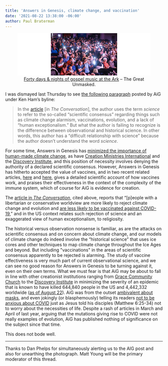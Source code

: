 ```yaml
---
title: 'Answers in Genesis, climate change, and vaccination'
date: '2021-08-22 13:38:00 -06:00'
author: Paul Braterman
---
```


<figure>
<img src="/uploads/2021/Great_Unmasked.jpg" alt="Audience"/>

<figcaption><div align="center"><a href="https://twitter.com/aigkenham/status/1425040762052427776?s=21">Forty days & nights of gospel music at the Ark</a> &ndash; The Great Unmasked.</div> 
</figcaption>
</figure>

I was dismayed last Thursday to see [the following paragraph](https://answersingenesis.org/science/conservatives-have-difficult-relationship-science/) posted by AiG under Ken Ham’s byline:
<blockquote>In the <a href="https://theconversation.com/many-conservatives-have-a-difficult-relationship-with-science-we-wanted-to-find-out-why-165499">article</a> [in <i>The Conversation</i>], the author uses the term <i>science</i> to refer to the so-called “scientific consensus” regarding things such as climate change alarmism, vaccinations, evolution, and a lack of “human exceptionalism.” But what the author is failing to recognize is the difference between observational and historical science. In other words, this author has a “difficult relationship with science” because the author doesn’t understand the word <i>science</i>.</blockquote>

<!--more-->

For some time, Answers in Genesis has [minimized the importance of human-made climate change]( https://answersingenesis.org/environmental-science/ice-cores-secret-understanding-earths-climate/), as have [Creation Ministries International](https://creation.com/climate-change) and the [Discovery Institute](https://evolutionnews.org/2020/04/tyson-and-cosmos-sound-the-climate-alarm-again/), and this position of necessity involves denying the authority of a declared scientific consensus. However, Answers in Genesis has hitherto accepted the value of vaccines, and in two recent related articles, [here](https://answersingenesis.org/human-body/wise-blood-overcoming-in-disease-immunity-part-1/) and [here](https://answersingenesis.org/human-body/wise-blood-antibodies-principle-overcoming-disease-part-2/), gives a detailed scientific account of how vaccines work, and praises their effectiveness in the context of the complexity of the immune system, which of course for AiG is evidence for creation.

The [article in <i>The Conversation</i>](https://theconversation.com/many-conservatives-have-a-difficult-relationship-with-science-we-wanted-to-find-out-why-165499), cited above, reports that “[p]eople with a libertarian or conservative worldview are more likely to reject climate change and evolution and [are less likely to be vaccinated against COVID-19](https://journals.plos.org/plosone/article?id=10.1371/journal.pone.0250123),” and in the US context relates such rejection of science and an exaggerated view of human exceptionalism, to religiosity. 

The historical versus observation nonsense is familiar, as are the attacks on scientific consensus and on concern about climate change, and our models of climate change do indeed involve the “historical science” that uses ice cores and other techniques to map climate change throughout the Ice Ages and beyond. But including "vaccinations" in the areas of scientific consensus apparently to be rejected is alarming. The study of vaccine effectiveness is very much part of current observational science, and we can see no good reason for Answers in Genesis to be turning against it, even on their own terms.
What we must fear is that AiG may be about to fall in line with other creationist institutions ranging from [Grace Community Church](https://www.gty.org/library/blog/B200723) to the [Discovery Institute](https://evolutionnews.org/2020/08/in-fauci-we-trust-c-s-lewis-foresaw-scientific-authoritarianism/) in minimizing the severity of an epidemic that is known to have killed 644,840 people in the US and 4,442,332 worldwide ([as of August 22](https://www.worldometers.info/coronavirus/)). AiG was from the outset [ambivalent about masks](https://answersingenesis.org/coronavirus/coronavirus-biblical-practical/), and even jokingly (or blasphemously) telling its readers [not to be anxious about COVID](https://answersingenesis.org/blogs/ken-ham/2020/11/28/therefore-tell-you-do-not-be-anxious-about-covid/) just as Jesus told his disciples (Matthew 6:25-34) not to worry about the necessities of life. Despite a rash of articles in March and April of last year, arguing that the mutations giving rise to COVID were not really examples of evolution, AiG has published nothing of significance on the subject since that time.  

This does not bode well.

-----

Thanks to Dan Phelps for simultaneously alerting us to the AIG post and also for unearthing the photograph. Matt Young will be the primary moderator of this thread.
